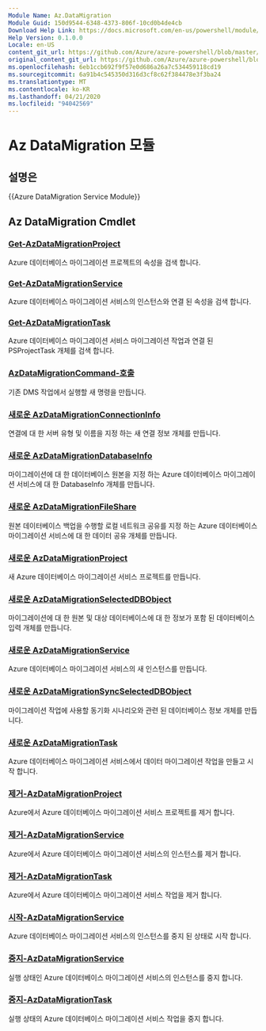 ```yaml
---
Module Name: Az.DataMigration
Module Guid: 150d9544-6348-4373-806f-10cd0b4de4cb
Download Help Link: https://docs.microsoft.com/en-us/powershell/module/az.datamigration
Help Version: 0.1.0.0
Locale: en-US
content_git_url: https://github.com/Azure/azure-powershell/blob/master/src/DataMigration/DataMigration/help/Az.DataMigration.md
original_content_git_url: https://github.com/Azure/azure-powershell/blob/master/src/DataMigration/DataMigration/help/Az.DataMigration.md
ms.openlocfilehash: 6eb1ccb692f9f57e0d686a26a7c534459118cd19
ms.sourcegitcommit: 6a91b4c545350d316d3cf8c62f384478e3f3ba24
ms.translationtype: MT
ms.contentlocale: ko-KR
ms.lasthandoff: 04/21/2020
ms.locfileid: "94042569"
---
```

# Az DataMigration 모듈
## 설명은
{{Azure DataMigration Service Module}}

## Az DataMigration Cmdlet
### [Get-AzDataMigrationProject](Get-AzDataMigrationProject.md)
Azure 데이터베이스 마이그레이션 프로젝트의 속성을 검색 합니다.

### [Get-AzDataMigrationService](Get-AzDataMigrationService.md)
Azure 데이터베이스 마이그레이션 서비스의 인스턴스와 연결 된 속성을 검색 합니다. 

### [Get-AzDataMigrationTask](Get-AzDataMigrationTask.md)
Azure 데이터베이스 마이그레이션 서비스 마이그레이션 작업과 연결 된 PSProjectTask 개체를 검색 합니다.

### [AzDataMigrationCommand-호출](Invoke-AzDataMigrationCommand.md)
기존 DMS 작업에서 실행할 새 명령을 만듭니다.

### [새로운 AzDataMigrationConnectionInfo](New-AzDataMigrationConnectionInfo.md)
연결에 대 한 서버 유형 및 이름을 지정 하는 새 연결 정보 개체를 만듭니다.

### [새로운 AzDataMigrationDatabaseInfo](New-AzDataMigrationDatabaseInfo.md)
마이그레이션에 대 한 데이터베이스 원본을 지정 하는 Azure 데이터베이스 마이그레이션 서비스에 대 한 DatabaseInfo 개체를 만듭니다.

### [새로운 AzDataMigrationFileShare](New-AzDataMigrationFileShare.md)
원본 데이터베이스 백업을 수행할 로컬 네트워크 공유를 지정 하는 Azure 데이터베이스 마이그레이션 서비스에 대 한 데이터 공유 개체를 만듭니다.

### [새로운 AzDataMigrationProject](New-AzDataMigrationProject.md)
새 Azure 데이터베이스 마이그레이션 서비스 프로젝트를 만듭니다.

### [새로운 AzDataMigrationSelectedDBObject](New-AzDataMigrationSelectedDBObject.md)
마이그레이션에 대 한 원본 및 대상 데이터베이스에 대 한 정보가 포함 된 데이터베이스 입력 개체를 만듭니다.

### [새로운 AzDataMigrationService](New-AzDataMigrationService.md)
Azure 데이터베이스 마이그레이션 서비스의 새 인스턴스를 만듭니다.

### [새로운 AzDataMigrationSyncSelectedDBObject](New-AzDataMigrationSyncSelectedDBObject.md)
마이그레이션 작업에 사용할 동기화 시나리오와 관련 된 데이터베이스 정보 개체를 만듭니다.

### [새로운 AzDataMigrationTask](New-AzDataMigrationTask.md)
Azure 데이터베이스 마이그레이션 서비스에서 데이터 마이그레이션 작업을 만들고 시작 합니다.

### [제거-AzDataMigrationProject](Remove-AzDataMigrationProject.md)
Azure에서 Azure 데이터베이스 마이그레이션 서비스 프로젝트를 제거 합니다.

### [제거-AzDataMigrationService](Remove-AzDataMigrationService.md)
Azure에서 Azure 데이터베이스 마이그레이션 서비스의 인스턴스를 제거 합니다.

### [제거-AzDataMigrationTask](Remove-AzDataMigrationTask.md)
Azure에서 Azure 데이터베이스 마이그레이션 서비스 작업을 제거 합니다.

### [시작-AzDataMigrationService](Start-AzDataMigrationService.md)
Azure 데이터베이스 마이그레이션 서비스의 인스턴스를 중지 된 상태로 시작 합니다. 

### [중지-AzDataMigrationService](Stop-AzDataMigrationService.md)
실행 상태인 Azure 데이터베이스 마이그레이션 서비스의 인스턴스를 중지 합니다.

### [중지-AzDataMigrationTask](Stop-AzDataMigrationTask.md)
실행 상태의 Azure 데이터베이스 마이그레이션 서비스 작업을 중지 합니다.

